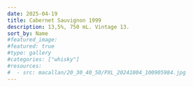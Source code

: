 ```yaml
---
date: 2025-04-19
title: Cabernet Sauvignon 1999
description: 13,5%, 750 mL. Vintage 13.
sort_by: Name
#featured_image: 
#featured: true
#type: gallery
#categories: ["whisky"]
#resources:
#  - src: macallan/20_30_40_50/PXL_20241004_100905984.jpg
---
```

